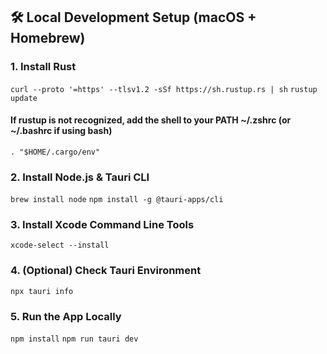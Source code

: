 ## 🛠️ Local Development Setup (macOS + Homebrew)

### 1. Install Rust
`curl --proto '=https' --tlsv1.2 -sSf https://sh.rustup.rs | sh`
`rustup update`

#### If rustup is not recognized, add the shell to your PATH ~/.zshrc (or ~/.bashrc if using bash)
`. "$HOME/.cargo/env"`

### 2. Install Node.js & Tauri CLI
`brew install node`
`npm install -g @tauri-apps/cli`

### 3. Install Xcode Command Line Tools
`xcode-select --install`

### 4. (Optional) Check Tauri Environment
`npx tauri info`

### 5. Run the App Locally
`npm install`
`npm run tauri dev`

